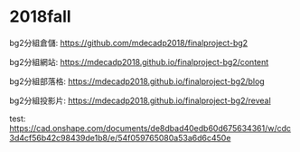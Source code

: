 # 2018fall
bg2分組倉儲: https://github.com/mdecadp2018/finalproject-bg2

bg2分組網站: https://mdecadp2018.github.io/finalproject-bg2/content

bg2分組部落格: https://mdecadp2018.github.io/finalproject-bg2/blog

bg2分組投影片: https://mdecadp2018.github.io/finalproject-bg2/reveal

test: https://cad.onshape.com/documents/de8dbad40edb60d675634361/w/cdc3d4cf56b42c98439de1b8/e/54f059765080a53a6d6c450e
